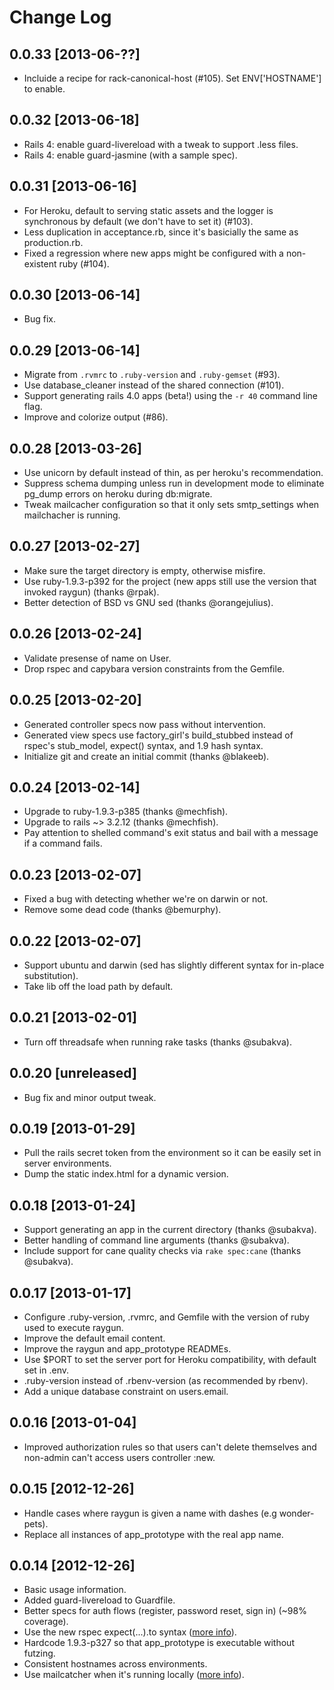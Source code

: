 # Change Log

## 0.0.33 [2013-06-??]

* Incluide a recipe for rack-canonical-host (#105). Set ENV['HOSTNAME'] to enable.

## 0.0.32 [2013-06-18]

* Rails 4: enable guard-livereload with a tweak to support .less files.
* Rails 4: enable guard-jasmine (with a sample spec).

## 0.0.31 [2013-06-16]

* For Heroku, default to serving static assets and the logger is synchronous by default (we don't have to set it) (#103).
* Less duplication in acceptance.rb, since it's basicially the same as production.rb.
* Fixed a regression where new apps might be configured with a non-existent ruby (#104).

## 0.0.30 [2013-06-14]

* Bug fix.

## 0.0.29 [2013-06-14]

* Migrate from ```.rvmrc``` to ```.ruby-version``` and ```.ruby-gemset``` (#93).
* Use database_cleaner instead of the shared connection (#101).
* Support generating rails 4.0 apps (beta!) using the ```-r 40``` command line flag.
* Improve and colorize output (#86).

## 0.0.28 [2013-03-26]

* Use unicorn by default instead of thin, as per heroku's recommendation.
* Suppress schema dumping unless run in development mode to eliminate pg_dump errors on heroku during db:migrate.
* Tweak mailcacher configuration so that it only sets smtp_settings when mailchacher is running.

## 0.0.27 [2013-02-27]

* Make sure the target directory is empty, otherwise misfire.
* Use ruby-1.9.3-p392 for the project (new apps still use the version that invoked raygun) (thanks @rpak).
* Better detection of BSD vs GNU sed (thanks @orangejulius).

## 0.0.26 [2013-02-24]

* Validate presense of name on User.
* Drop rspec and capybara version constraints from the Gemfile.

## 0.0.25 [2013-02-20]

* Generated controller specs now pass without intervention.
* Generated view specs use factory_girl's build_stubbed instead of rspec's stub_model, expect() syntax, and 1.9 hash syntax.
* Initialize git and create an initial commit (thanks @blakeeb).

## 0.0.24 [2013-02-14]

* Upgrade to ruby-1.9.3-p385 (thanks @mechfish).
* Upgrade to rails ~> 3.2.12 (thanks @mechfish).
* Pay attention to shelled command's exit status and bail with a message if a command fails.

## 0.0.23 [2013-02-07]

* Fixed a bug with detecting whether we're on darwin or not.
* Remove some dead code (thanks @bemurphy).

## 0.0.22 [2013-02-07]

* Support ubuntu and darwin (sed has slightly different syntax for in-place substitution).
* Take lib off the load path by default.

## 0.0.21 [2013-02-01]

* Turn off threadsafe when running rake tasks (thanks @subakva).

## 0.0.20 [unreleased]

* Bug fix and minor output tweak.

## 0.0.19 [2013-01-29]

* Pull the rails secret token from the environment so it can be easily set in server environments.
* Dump the static index.html for a dynamic version.

## 0.0.18 [2013-01-24]

* Support generating an app in the current directory (thanks @subakva).
* Better handling of command line arguments (thanks @subakva).
* Include support for cane quality checks via ```rake spec:cane``` (thanks @subakva).

## 0.0.17 [2013-01-17]

* Configure .ruby-version, .rvmrc, and Gemfile with the version of ruby used to execute raygun.
* Improve the default email content.
* Improve the raygun and app_prototype READMEs.
* Use $PORT to set the server port for Heroku compatibility, with default set in .env.
* .ruby-version instead of .rbenv-version (as recommended by rbenv).
* Add a unique database constraint on users.email.

## 0.0.16 [2013-01-04]

* Improved authorization rules so that users can't delete themselves and non-admin can't access users controller :new.

## 0.0.15 [2012-12-26]

* Handle cases where raygun is given a name with dashes (e.g wonder-pets).
* Replace all instances of app_prototype with the real app name.

## 0.0.14 [2012-12-26]

* Basic usage information.
* Added guard-livereload to Guardfile.
* Better specs for auth flows (register, password reset, sign in) (~98% coverage).
* Use the new rspec expect(...).to syntax ([more info](http://myronmars.to/n/dev-blog/2012/06/rspecs-new-expectation-syntax)).
* Hardcode 1.9.3-p327 so that app_prototype is executable without futzing.
* Consistent hostnames across environments.
* Use mailcatcher when it's running locally ([more info](http://www.mikeperham.com/2012/12/09/12-gems-of-christmas-4-mailcatcher-and-mail_view/)).
